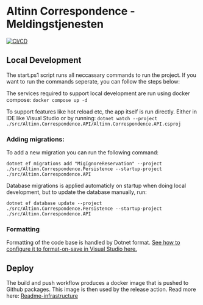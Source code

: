 # Altinn Correspondence - Meldingstjenesten

[![CI/CD](https://github.com/Altinn/altinn-correspondence/actions/workflows/ci-cd.yaml/badge.svg)](https://github.com/Altinn/altinn-correspondence/actions/workflows/ci-cd.yaml)

## Local Development
The start.ps1 script runs all neccassary commands to run the project. If you want to run the commands seperate, you can follow the steps below: 

The services required to support local development are run using docker compose:
```docker compose up -d```

To support features like hot reload etc, the app itself is run directly. Either in IDE like Visual Studio or by running:
```dotnet watch --project ./src/Altinn.Correspondence.API/Altinn.Correspondence.API.csproj```

### Adding migrations: 
To add a new migration you can run the following command: 

```
dotnet ef migrations add "MigIgnoreReservation" --project ./src/Altinn.Correspondence.Persistence --startup-project ./src/Altinn.Correspondence.API
```
Database migrations is applied automaticly on startup when doing local development, but to update the database manually, run: 
```
dotnet ef database update --project ./src/Altinn.Correspondence.Persistence --startup-project ./src/Altinn.Correspondence.API
``` 

### Formatting
Formatting of the code base is handled by Dotnet format. [See how to configure it to format-on-save in Visual Studio here.](https://learn.microsoft.com/en-us/community/content/how-to-enforce-dotnet-format-using-editorconfig-github-actions#3---formatting-your-code-locally)

## Deploy
The build and push workflow produces a docker image that is pushed to Github packages. This image is then used by the release action. Read more here: [Readme-infrastructure](/README-infrastructure.md)

